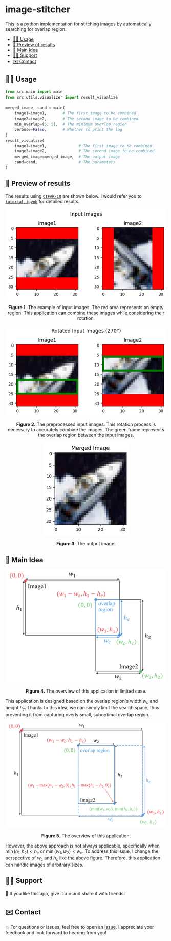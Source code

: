 # image-stitcher
This is a python implementation for stitching images by automatically searching for overlap region.
- [👨‍💻 Usage](#-usage)
- [🎯 Preview of results](#-preview-of-results)
- [🧠 Main Idea](#-main-idea)
- [🙋‍♂️ Support](#️-support)
- [✉️ Contact](#️-contact)

## 👨‍💻 Usage
```python
from src.main import main
from src.utils.visualizer import result_visualize

merged_image, cand = main(
    image1=image1,       # The first image to be combined
    image2=image2,       # The second image to be combined
    min_overlap=(5, 5),  # The minimum overlap region
    verbose=False,       # Whether to print the log
)
result_visualize(
    image1=image1,              # The first image to be combined
    image2=image2,              # The second image to be combined
    merged_image=merged_image,  # The output image
    cand=cand,                  # The parameters
)
```


## 🎯 Preview of results
The results using [`CIFAR-10`](https://www.cs.toronto.edu/~kriz/cifar.html) are shown below. I would refer you to [`tutorial.ipynb`](https://github.com/C-Naoki/image-stitcher/blob/main/notebooks/tutorial.ipynb) for detailed results.

<p align="center">
<img src="./docs/assets/input.png" alt="" align=center />
<br><br>
<b>Figure 1.</b> The example of input images. The red area represents an empty region. This application can combine these images while considering their rotation.
</p>

<p align="center">
<img src="./docs/assets/rotated.png" alt="" align=center />
<br><br>
<b>Figure 2.</b> The preprocessed input images. This rotation process is necessary to accurately combine the images. The green frame represents the overlap region between the input images.
</p>

<p align="center">
<img src="./docs/assets/result.png" alt="" align=center />
<br><br>
<b>Figure 3.</b> The output image.
</p>

## 🧠 Main Idea
<p align="center">
<img src="./docs/assets/case1.png" width=500 alt="" align=center />
<br><br>
<b>Figure 4.</b> The overview of this application in limited case.
</p>

This application is designed based on the overlap region's width $w_c$ and height $h_c$. Thanks to this idea, we can simply limit the search space, thus preventing it from capturing overly small, suboptimal overlap region.

<p align="center">
<img src="./docs/assets/case2.png" width=500 alt="" align=center />
<br><br>
<b>Figure 5.</b> The overview of this application.
</p>

However, the above approach is not always applicable, specifically when $\min(h_1, h_2) < h_c$ or $\min(w_1, w_2) < w_c$. To address this issue, I change the perspective of $w_c$ and $h_c$ like the above figure. Therefore, this application can handle images of arbitrary sizes.


## 🙋‍♂️ Support
💙 If you like this app, give it a ⭐ and share it with friends!

## ✉️ Contact
💥 For questions or issues, feel free to open an [issue](https://github.com/C-Naoki/image-stitcher/issues). I appreciate your feedback and look forward to hearing from you!

